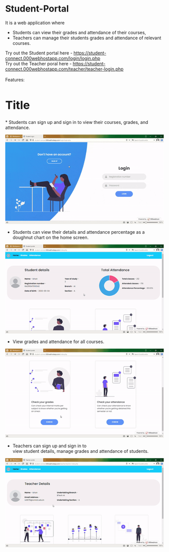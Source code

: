 # Student-Portal
It is a web application where
<br>
* Students can view their grades and attendance of their courses,<br>
* Teachers can manage their students grades and attendance of relevant courses.

Try out the Student portal here - https://student-connect.000webhostapp.com/login/login.php
<br>
Try out the Teacher poral here - https://student-connect.000webhostapp.com/teacher/teacher-login.php
<br>
<br>
Features:<br>
<h1 style="font-size: 36px;">Title</h1>
* Students can sign up and sign in to view their courses, grades, and attendance.

![](https://github.com/ishan9678/Student-Portal/blob/main/gif/ezgif.com-optimize.gif)

* Students can view their details and attendance percentage as a doughnut chart on the home screen.<br>

![](https://github.com/ishan9678/Student-Portal/blob/main/gif/ezgif.com-video-to-gif.gif)

* View grades and attendance for all courses.<br>

![](https://github.com/ishan9678/Student-Portal/blob/main/gif/ezgif.com-optimize%20(1).gif)

* Teachers can sign up and sign in to<br>
  view student details, manage grades and attendance of students.<br>

![](https://github.com/ishan9678/Student-Portal/blob/main/gif/ezgif.com-video-to-gif%20(1).gif)

